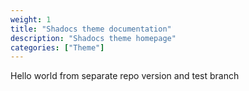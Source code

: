 ```yaml
---
weight: 1
title: "Shadocs theme documentation"
description: "Shadocs theme homepage"
categories: ["Theme"]
---
```


Hello world from separate repo version and test branch
